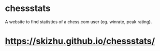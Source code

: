 # chessstats
A website to find statistics of a chess.com user (eg. winrate, peak rating).
# https://skizhu.github.io/chessstats/
